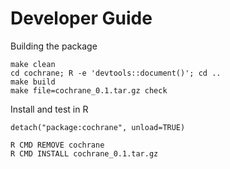 # Developer Guide

Building the package

    make clean
    cd cochrane; R -e 'devtools::document()'; cd ..
    make build
    make file=cochrane_0.1.tar.gz check

Install and test in R

    detach("package:cochrane", unload=TRUE)

    R CMD REMOVE cochrane
    R CMD INSTALL cochrane_0.1.tar.gz
